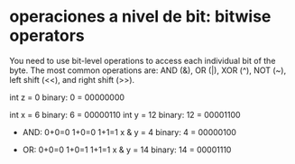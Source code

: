 # operaciones a nivel de bit: bitwise operators

You need to use bit-level operations to access each individual bit of the byte. 
The most common operations are: 
AND (&), OR (|), XOR (^), NOT (~), left shift (<<), and right shift (>>).

int z = 0       binary:  0 = 00000000

int x = 6       binary:  6 = 00000110
int y = 12      binary: 12 = 00001100

- AND: 0+0=0    1+0=0    1+1=1
x & y = 4       binary:  4 = 00000100

- OR: 0+0=0    1+0=1    1+1=1
x & y = 14      binary: 14 = 00001110